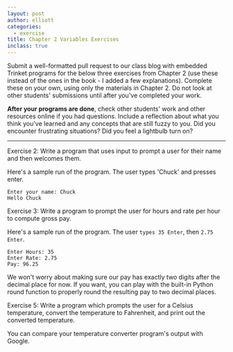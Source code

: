 ```yaml
---
layout: post
author: elliott
categories:
  - exercise
title: Chapter 2 Variables Exercises
inclass: true
---
```


Submit a well-formatted pull request to our class blog with embedded Trinket programs for the below three
exercises from Chapter 2 (use these instead of the ones in the book - I added a few explanations).
Complete these on your own, using only the materials in Chapter 2. Do not
look at other students' submissions until after you've completed your work.

**After your programs are done**, check other students' work and other resources online if you had questions.
Include a reflection about what you think you've learned and any concepts that are still fuzzy to you.
Did you encounter frustrating situations? Did you feel a lightbulb turn on?

___

Exercise 2: Write a program that uses input to prompt a user for their name and then welcomes them.

Here's a sample run of the program.  The user types 'Chuck' and presses enter.

```
Enter your name: Chuck
Hello Chuck
```

Exercise 3: Write a program to prompt the user for hours and rate per hour to compute gross pay.

Here's a sample run of the program.  The user `types 35 Enter`, then `2.75 Enter`.

```
Enter Hours: 35
Enter Rate: 2.75
Pay: 96.25
```

We won't worry about making sure our pay has exactly two digits after the decimal place for now. If you want, you can play with the built-in Python round function to properly round the resulting pay to two decimal places.


Exercise 5: Write a program which prompts the user for a Celsius temperature, convert the temperature to
Fahrenheit, and print out the converted temperature.

You can compare your temperature converter program's output with Google.